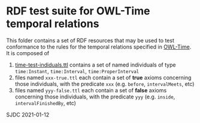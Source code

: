 # RDF test suite for OWL-Time temporal relations

This folder contains a set of RDF resources that may be used to test conformance to the rules for the temporal relations specified in [OWL-Time](https://www.w3.org/TR/owl-time/). 
It is composed of 

1. [time-test-indiduals.ttl](./time-test-indiduals.ttl) contains a set of named individuals of type `time:Instant`, `time:Interval`, `time:ProperInterval`
2. files named `xxx-true.ttl` each contain a set of **true** axioms concerning those individuals, with the predicate `xxx` (e.g. `before`, `intervalMeets`, etc) 
3. files named `yyy-false.ttl` each contain a set of **false** axioms concerning those individuals, with the predicate `yyy` (e.g. `inside`, `intervalFinishedBy`, etc) 

SJDC
2021-01-12

